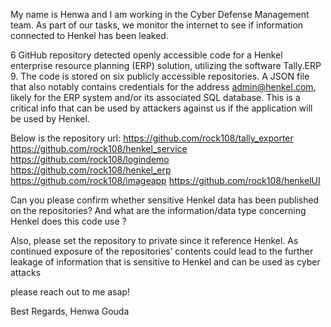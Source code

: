 My name is Henwa and I am working in the Cyber Defense Management team. As part of our tasks, we monitor the internet to see if information connected to Henkel has been leaked.
 
6 GitHub repository detected openly accessible code for a Henkel enterprise resource planning (ERP) solution, utilizing the software Tally.ERP 9. The code is stored on six publicly accessible repositories. A JSON file that also notably contains credentials for the address admin@henkel.com, likely for the ERP system and/or its associated SQL database. This is a critical info that can be used by attackers against us if the application will be used by Henkel.
 
Below is the repository url:
https://github.com/rock108/tally_exporter
https://github.com/rock108/henkel_service
https://github.com/rock108/logindemo
https://github.com/rock108/henkel_erp
https://github.com/rock108/imageapp
https://github.com/rock108/henkelUI

Can you please confirm whether sensitive Henkel data has been published on the repositories? And what are the information/data type concerning Henkel does this code use ?

Also, please set the repository to private since it reference Henkel. As continued exposure of the repositories’ contents could lead to the further leakage of information that is sensitive to Henkel and can be used as cyber attacks

please reach out to me asap!

Best Regards,
Henwa Gouda
